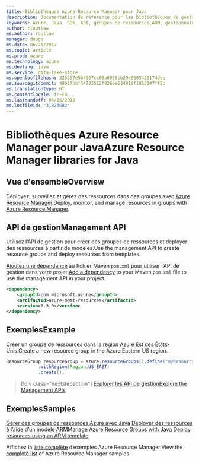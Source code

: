```yaml
---
title: Bibliothèques Azure Resource Manager pour Java
description: Documentation de référence pour les bibliothèques de gestionnaire de ressources Java
keywords: Azure, Java, SDK, API, groupes de ressources,ARM, gestionnaire de ressources
author: rloutlaw
ms.author: routlaw
manager: douge
ms.date: 06/21/2017
ms.topic: article
ms.prod: azure
ms.technology: azure
ms.devlang: java
ms.service: data-lake-store
ms.openlocfilehash: 326357e5b4667cc06a6058cb29e9685428174dee
ms.sourcegitcommit: 49b17bbf34732512f836ee634818f1058147ff5c
ms.translationtype: HT
ms.contentlocale: fr-FR
ms.lasthandoff: 04/26/2018
ms.locfileid: "31823682"
---
```

# <a name="azure-resource-manager-libraries-for-java"></a><span data-ttu-id="0b27f-104">Bibliothèques Azure Resource Manager pour Java</span><span class="sxs-lookup"><span data-stu-id="0b27f-104">Azure Resource Manager libraries for Java</span></span>

## <a name="overview"></a><span data-ttu-id="0b27f-105">Vue d'ensemble</span><span class="sxs-lookup"><span data-stu-id="0b27f-105">Overview</span></span>

<span data-ttu-id="0b27f-106">Déployez, surveillez et gérez des ressources dans des groupes avec [Azure Resource Manager](https://docs.microsoft.com/azure/azure-resource-manager/resource-group-overview).</span><span class="sxs-lookup"><span data-stu-id="0b27f-106">Deploy, monitor, and manage resources in groups with [Azure Resource Manager](https://docs.microsoft.com/azure/azure-resource-manager/resource-group-overview).</span></span>

## <a name="management-api"></a><span data-ttu-id="0b27f-107">API de gestion</span><span class="sxs-lookup"><span data-stu-id="0b27f-107">Management API</span></span>

<span data-ttu-id="0b27f-108">Utilisez l’API de gestion pour créer des groupes de ressources et déployer des ressources à partir de modèles.</span><span class="sxs-lookup"><span data-stu-id="0b27f-108">Use the management API to create resource groups and deploy resources from templates.</span></span>

<span data-ttu-id="0b27f-109">[Ajoutez une dépendance](https://maven.apache.org/guides/getting-started/index.html#How_do_I_use_external_dependencies) au fichier Maven `pom.xml` pour utiliser l’API de gestion dans votre projet.</span><span class="sxs-lookup"><span data-stu-id="0b27f-109">[Add a dependency](https://maven.apache.org/guides/getting-started/index.html#How_do_I_use_external_dependencies) to your Maven `pom.xml` file to use the management API in your project.</span></span>


```XML
<dependency>
    <groupId>com.microsoft.azure</groupId>
    <artifactId>azure-mgmt-resources</artifactId>
    <version>1.3.0</version>
</dependency>
```

## <a name="example"></a><span data-ttu-id="0b27f-110">Exemples</span><span class="sxs-lookup"><span data-stu-id="0b27f-110">Example</span></span>

<span data-ttu-id="0b27f-111">Créer un groupe de ressources dans la région Azure Est des États-Unis.</span><span class="sxs-lookup"><span data-stu-id="0b27f-111">Create a new resource group in the Azure Eastern US region.</span></span>

```java
ResourceGroup resourceGroup = azure.resourceGroups().define("myResourceGroup")
            .withRegion(Region.US_EAST)
            .create();
```

> [!div class="nextstepaction"]
> [<span data-ttu-id="0b27f-112">Explorer les API de gestion</span><span class="sxs-lookup"><span data-stu-id="0b27f-112">Explore the Management APIs</span></span>](/java/api/overview/azure/resources/management)

## <a name="samples"></a><span data-ttu-id="0b27f-113">Exemples</span><span class="sxs-lookup"><span data-stu-id="0b27f-113">Samples</span></span>

<span data-ttu-id="0b27f-114">[Gérer des groupes de ressources Azure avec Java][1] 
[Déployer des ressources à l’aide d’un modèle ARM][2]</span><span class="sxs-lookup"><span data-stu-id="0b27f-114">[Manage Azure Resource Groups with Java][1] 
[Deploy resources using an ARM template][2]</span></span>

[1]: https://github.com/Azure-Samples/resources-java-manage-resource-group
[2]: https://github.com/Azure-Samples/resources-java-deploy-using-arm-template

<span data-ttu-id="0b27f-115">Affichez la [liste complète](https://azure.microsoft.com/resources/samples/?platform=java&term=resource) d’exemples Azure Resource Manager.</span><span class="sxs-lookup"><span data-stu-id="0b27f-115">View the [complete list](https://azure.microsoft.com/resources/samples/?platform=java&term=resource) of Azure Resource Manager samples.</span></span>
